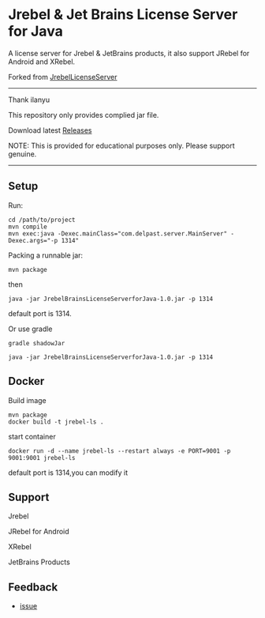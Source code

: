 # Jrebel & Jet Brains License Server for Java

A license server for Jrebel & JetBrains products, it also support JRebel for Android and XRebel.

Forked from [JrebelLicenseServer](https://github.com/SpectatorWjx/JrebelLicenseServer)

***
Thank ilanyu

This repository only provides complied jar file.

Download latest [Releases](https://github.com/HuaJI66/JrebelLicenseServer/releases)

NOTE: This is provided for educational purposes only. Please support genuine.

***

## Setup

Run:

```
cd /path/to/project
mvn compile 
mvn exec:java -Dexec.mainClass="com.delpast.server.MainServer" -Dexec.args="-p 1314"
```

Packing a runnable jar:

```
mvn package
```

then

```
java -jar JrebelBrainsLicenseServerforJava-1.0.jar -p 1314
```

default port is 1314.

Or use gradle

```
gradle shadowJar

java -jar JrebelBrainsLicenseServerforJava-1.0.jar -p 1314
```

## Docker

Build image

```
mvn package 
docker build -t jrebel-ls .
```

start container

```
docker run -d --name jrebel-ls --restart always -e PORT=9001 -p 9001:9001 jrebel-ls
```

default port is 1314,you can modify it

## Support

Jrebel

JRebel for Android

XRebel

JetBrains Products

## Feedback

+ [issue](https://github.com/HuaJI66/JrebelLicenseServer/issues)
